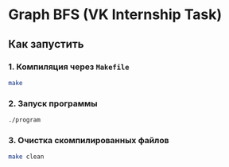 # Graph BFS (VK Internship Task)

## Как запустить

### 1. Компиляция через `Makefile`
```sh
make
```

### 2. Запуск программы
```sh
./program
```

### 3. Очистка скомпилированных файлов
```sh
make clean
```

